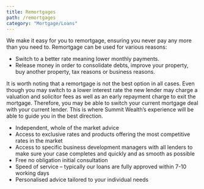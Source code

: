 ```yaml
---
title: Remortgages
path: /remortgages
category: "Mortgage/Loans"
---
```


We make it easy for you to remortgage, ensuring you never pay any more than you need to. Remortgage can be used for
various reasons:

- Switch to a better rate meaning lower monthly payments.
- Release money in order to consolidate debts, improve your property, buy another property, tax reasons or business reasons.

It is worth noting that a remortgage is not the best option in all cases. Even though you may switch to a lower
interest rate the new lender may charge a valuation and solicitor fees as well as an early repayment charge to exit
the mortgage. Therefore, you may be able to switch your current mortgage deal with your current lender. This is where
Summit Wealth’s experience will be able to guide you in the best direction.

- Independent, whole of the market advice
- Access to exclusive rates and products offering the most competitive rates in the market
- Access to specific business development managers with all lenders to make sure your case completes and quickly and as smooth as possible
- Free no obligation initial consultation
- Speed of service – typically our loans are fully approved within 7-10 working days
- Personalised advice tailored to your individual needs
